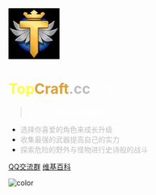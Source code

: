 <!-- ![logo](_media/logo.jpg =400x300) -->
<img src=_media/logo.jpg width=20% />

# **<font color=#fefe3e >Top</font><font color=#dba134 >Craft</font><font color=#bebebe >.cc</font>** <small><font color=#fff >2.0</font></small>

> <font color=#FFF >多人在线角色扮演服务器 </font>

- <font color=#bebebe >选择你喜爱的角色来成长升级</font>
- <font color=#bebebe >收集最强的武器提高自己的实力</font>
- <font color=#bebebe >探索危险的野外与怪物进行史诗般的战斗</font>

[QQ交流群](https://jq.qq.com/?_wv=1027&k=fh7mOvb7)
[维基百科](info.md)

<!-- background color -->

![color](#000)